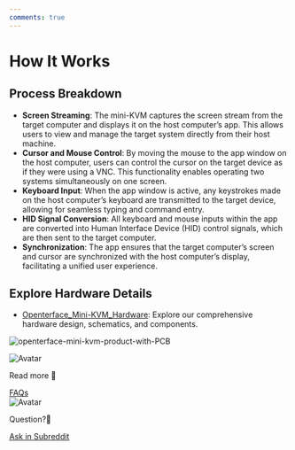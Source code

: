 ```yaml
---
comments: true
---
```


# How It Works

## Process Breakdown

- **Screen Streaming**: The mini-KVM captures the screen stream from the target computer and displays it on the host computer’s app. This allows users to view and manage the target system directly from their host machine.
- **Cursor and Mouse Control**: By moving the mouse to the app window on the host computer, users can control the cursor on the target device as if they were using a VNC. This functionality enables operating two systems simultaneously on one screen.
- **Keyboard Input**: When the app window is active, any keystrokes made on the host computer’s keyboard are transmitted to the target device, allowing for seamless typing and command entry.
- **HID Signal Conversion**: All keyboard and mouse inputs within the app are converted into Human Interface Device (HID) control signals, which are then sent to the target computer.
- **Synchronization**: The app ensures that the target computer’s screen and cursor are synchronized with the host computer’s display, facilitating a unified user experience.

## Explore Hardware Details

- [Openterface_Mini-KVM_Hardware](https://github.com/TechxArtisan/Openterface_Mini-KVM_Hardware): Explore our comprehensive hardware design, schematics, and components.

![openterface-mini-kvm-product-with-PCB](/images/product/openterface-mini-kvm-product-with-PCB.jpg)

<section class="dialogue-section-white" id="dialogues-section">
    <div class="container">
        <div class="callout-button-container">
            <div class="dialogue-bubble" id="op-bubble">
                <img src="/images/op-avatar.jpg" alt="Avatar" class="avatar" draggable="false">
                <p>Read more 📖</p>
                <a href="/faq" class="md-button md-button--primary" id="join-waitlist-button">FAQs</a>
            </div>
            <div class="dialogue-bubble" id="op-bubble">
                <img src="/images/op-avatar.jpg" alt="Avatar" class="avatar" draggable="false">
                <p>Question?🤔</p>
                <a href="https://www.reddit.com/r/Openterface_miniKVM/" class="md-button md-button--primary" id="join-waitlist-button">Ask in Subreddit</a>
            </div>
        </div>
    </div>
</section>